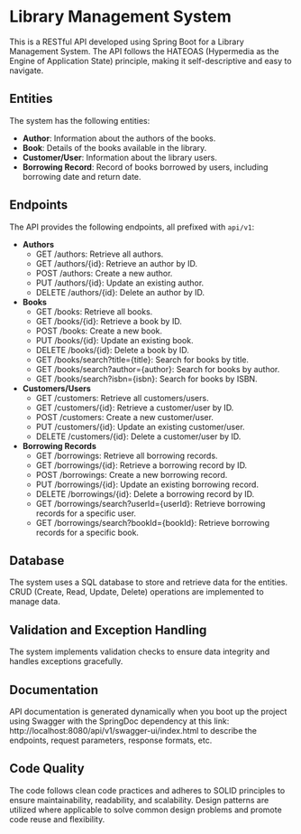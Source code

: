 # Library Management System

This is a RESTful API developed using Spring Boot for a Library Management System. The API follows the HATEOAS (Hypermedia as the Engine of Application State) principle, making it self-descriptive and easy to navigate.

## Entities

The system has the following entities:

- **Author**: Information about the authors of the books.
- **Book**: Details of the books available in the library.
- **Customer/User**: Information about the library users.
- **Borrowing Record**: Record of books borrowed by users, including borrowing date and return date.

## Endpoints

The API provides the following endpoints, all prefixed with `api/v1`:

- **Authors**
  - GET /authors: Retrieve all authors.
  - GET /authors/{id}: Retrieve an author by ID.
  - POST /authors: Create a new author.
  - PUT /authors/{id}: Update an existing author.
  - DELETE /authors/{id}: Delete an author by ID.
- **Books**
  - GET /books: Retrieve all books.
  - GET /books/{id}: Retrieve a book by ID.
  - POST /books: Create a new book.
  - PUT /books/{id}: Update an existing book.
  - DELETE /books/{id}: Delete a book by ID.
  - GET /books/search?title={title}: Search for books by title.
  - GET /books/search?author={author}: Search for books by author.
  - GET /books/search?isbn={isbn}: Search for books by ISBN.
- **Customers/Users**
  - GET /customers: Retrieve all customers/users.
  - GET /customers/{id}: Retrieve a customer/user by ID.
  - POST /customers: Create a new customer/user.
  - PUT /customers/{id}: Update an existing customer/user.
  - DELETE /customers/{id}: Delete a customer/user by ID.
- **Borrowing Records**
  - GET /borrowings: Retrieve all borrowing records.
  - GET /borrowings/{id}: Retrieve a borrowing record by ID.
  - POST /borrowings: Create a new borrowing record.
  - PUT /borrowings/{id}: Update an existing borrowing record.
  - DELETE /borrowings/{id}: Delete a borrowing record by ID.
  - GET /borrowings/search?userId={userId}: Retrieve borrowing records for a specific user.
  - GET /borrowings/search?bookId={bookId}: Retrieve borrowing records for a specific book.

## Database

The system uses a SQL database to store and retrieve data for the entities. CRUD (Create, Read, Update, Delete) operations are implemented to manage data.

## Validation and Exception Handling

The system implements validation checks to ensure data integrity and handles exceptions gracefully.

## Documentation

API documentation is generated dynamically when you boot up the project using Swagger with the SpringDoc dependency at this link: http://localhost:8080/api/v1/swagger-ui/index.html to describe the endpoints, request parameters, response formats, etc.

## Code Quality

The code follows clean code practices and adheres to SOLID principles to ensure maintainability, readability, and scalability. Design patterns are utilized where applicable to solve common design problems and promote code reuse and flexibility.


